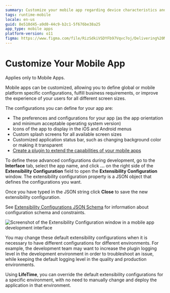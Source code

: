 ```yaml
---
summary: Customize your mobile app regarding device characteristics and mobile platform, thus fulfilling business requirements or improve the experience of your users.
tags: runtime-mobile
locale: en-us
guid: 8e510d45-a9d0-44c9-b2c1-5f676be38a25
app_type: mobile apps
platform-version: o11
figma: https://www.figma.com/file/RizSdkiVSDYFb97Vqvc7oj/Delivering%20Mobile%20Apps?node-id=1:89
---
```


# Customize Your Mobile App

<div class="info" markdown="1">

Applies only to Mobile Apps.

</div>

Mobile apps can be customized, allowing you to define global or mobile platform specific configurations, fulfill business requirements, or improve the experience of your users for all different screen sizes.

The configurations you can define for your app are:

* The preferences and configurations for your app (as the app orientation and minimum acceptable operating system version) 
* Icons of the app to display in the iOS and Android menus 
* Custom splash screens for all available screen sizes 
* Customized application status bar, such as changing  background color or making it transparent 
* [Create a plugin to extend the capabilities of your mobile apps](<../../extensibility-and-integration/mobile-plugins/using-cordova-plugins.md>)

To define these advanced configurations during development, go to the **Interface** tab, select the app name, and click **…** on the right side of the **Extensibility Configuration** field to open the **Extensibility Configuration** window. The extensibility configuration property is a JSON object that defines the configurations you want.

Once you have typed in the JSON string click **Close** to save the new extensibility configuration.

See [Extensibility Configurations JSON Schema](<extensibility-configurations-json-schema.md>) for information about configuration schema and constraints.

![Screenshot of the Extensibility Configuration window in a mobile app development interface](images/customize-mobile-app-1.png "Extensibility Configuration Window")

You may change these default extensibility configurations when it is necessary to have different configurations for different environments. For example, the development team may want to increase the plugin logging level in the development environment in order to troubleshoot an issue, while keeping the default logging level in the quality and production environments.

Using **LifeTime**, you can override the default extensibility configurations for a specific environment, with no need to manually change and deploy the application in that environment.

